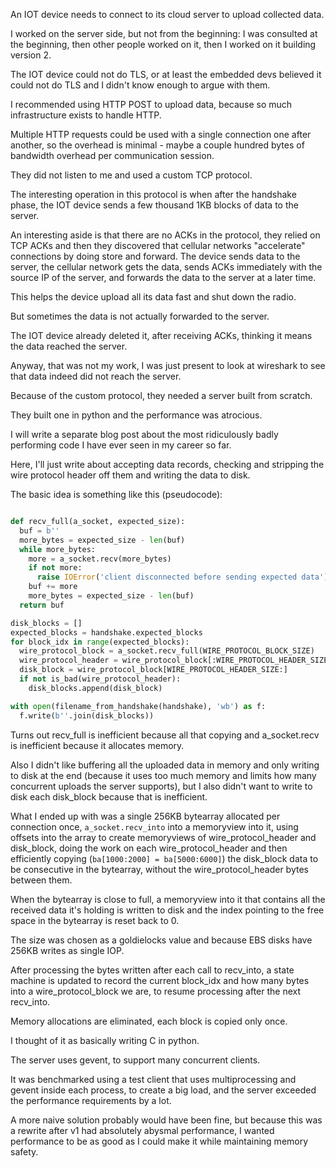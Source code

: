 An IOT device needs to connect to its cloud server to upload collected data.

I worked on the server side, but not from the beginning:
I was consulted at the beginning, then other people worked on it,
then I worked on it building version 2.

The IOT device could not do TLS, or at least the embedded devs believed it could not do TLS
and I didn't know enough to argue with them.

I recommended using HTTP POST to upload data, because so much infrastructure exists to handle HTTP.

Multiple HTTP requests could be used with a single connection one after another,
so the overhead is minimal - maybe a couple hundred bytes of bandwidth overhead
per communication session.

They did not listen to me and used a custom TCP protocol.

The interesting operation in this protocol is when after the handshake phase, the
IOT device sends a few thousand 1KB blocks of data to the server.

An interesting aside is that there are no ACKs in the protocol,
they relied on TCP ACKs and then
they discovered that cellular networks "accelerate" connections
by doing store and forward. The device sends data to the server,
the cellular network gets the data,
sends ACKs immediately with the source IP of the server,
and forwards the data to the server at a later time.

This helps the device upload all its data fast and shut down the radio.

But sometimes the data is not actually forwarded to the server.

The IOT device already deleted it, after receiving ACKs,
thinking it means the data reached the server.

Anyway, that was not my work, I was just present to look at wireshark
to see that data indeed did not reach the server.

Because of the custom protocol, they needed a server built from scratch.

They built one in python and the performance was atrocious.

I will write a separate blog post about the most ridiculously
badly performing code I have ever seen in my career so far.

Here, I'll just write about accepting data records,
checking and stripping the wire protocol header off them and
writing the data to disk.

The basic idea is something like this (pseudocode):

```python

def recv_full(a_socket, expected_size):
  buf = b''
  more_bytes = expected_size - len(buf)
  while more_bytes:
    more = a_socket.recv(more_bytes)
    if not more:
      raise IOError('client disconnected before sending expected data')
    buf += more
    more_bytes = expected_size - len(buf)
  return buf

disk_blocks = []
expected_blocks = handshake.expected_blocks
for block_idx in range(expected_blocks):
  wire_protocol_block = a_socket.recv_full(WIRE_PROTOCOL_BLOCK_SIZE)
  wire_protocol_header = wire_protocol_block[:WIRE_PROTOCOL_HEADER_SIZE]
  disk_block = wire_protocol_block[WIRE_PROTOCOL_HEADER_SIZE:]
  if not is_bad(wire_protocol_header):
    disk_blocks.append(disk_block)

with open(filename_from_handshake(handshake), 'wb') as f:
  f.write(b''.join(disk_blocks))
```

Turns out recv_full is inefficient because all that copying
and a_socket.recv is inefficient because it allocates memory.

Also I didn't like buffering all the uploaded data in memory and only writing to disk at the end
(because it uses too much memory and limits how many concurrent uploads the server supports),
but I also didn't want to write to disk each disk_block because that is inefficient.

What I ended up with was a single 256KB bytearray allocated per connection once,
`a_socket.recv_into` into a memoryview into it,
using offsets into the array to create memoryviews of wire_protocol_header and disk_block,
doing the work on each wire_protocol_header and then efficiently copying
(`ba[1000:2000] = ba[5000:6000]`) the disk_block data to be consecutive
in the bytearray, without the wire_protocol_header bytes between them.

When the bytearray is close to full,
a memoryview into it that contains all the received data it's holding
is written to disk and the index
pointing to the free space in the bytearray is reset back to 0.

The size was chosen as a goldielocks value and because EBS disks have 256KB writes as single IOP.

After processing the bytes written after each call to recv_into,
a state machine is updated to record the current block_idx and
how many bytes into a wire_protocol_block we are,
to resume processing after the next recv_into.

Memory allocations are eliminated, each block is copied only once.

I thought of it as basically writing C in python.

The server uses gevent, to support many concurrent clients.

It was benchmarked using a test client that uses multiprocessing and gevent inside each process,
to create a big load, and the server exceeded the performance requirements by a lot.

A more naive solution probably would have been fine, but because this was a rewrite
after v1 had absolutely abysmal performance, I wanted performance to be
as good as I could make it while maintaining memory safety.
